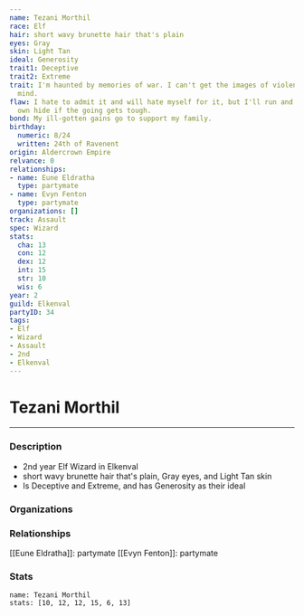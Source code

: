 ```yaml
---
name: Tezani Morthil
race: Elf
hair: short wavy brunette hair that's plain
eyes: Gray
skin: Light Tan
ideal: Generosity
trait1: Deceptive
trait2: Extreme
trait: I'm haunted by memories of war. I can't get the images of violence out of my
  mind.
flaw: I hate to admit it and will hate myself for it, but I'll run and preserve my
  own hide if the going gets tough.
bond: My ill-gotten gains go to support my family.
birthday:
  numeric: 8/24
  written: 24th of Ravenent
origin: Aldercrown Empire
relvance: 0
relationships:
- name: Eune Eldratha
  type: partymate
- name: Evyn Fenton
  type: partymate
organizations: []
track: Assault
spec: Wizard
stats:
  cha: 13
  con: 12
  dex: 12
  int: 15
  str: 10
  wis: 6
year: 2
guild: Elkenval
partyID: 34
tags:
- Elf
- Wizard
- Assault
- 2nd
- Elkenval
---
```

# Tezani Morthil
---
### Description
- 2nd year Elf Wizard in Elkenval
- short wavy brunette hair that's plain, Gray eyes, and Light Tan skin
- Is Deceptive and Extreme, and has Generosity as their ideal

### Organizations
### Relationships
[[Eune Eldratha]]: partymate
[[Evyn Fenton]]: partymate
### Stats
```statblock
name: Tezani Morthil
stats: [10, 12, 12, 15, 6, 13]
```